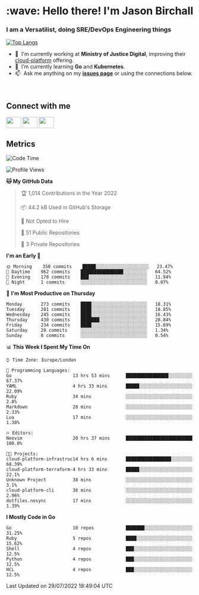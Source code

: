 <h1 align="left" id="jason-title">:wave: Hello there! I'm Jason Birchall</h1>
<h3 align="left">I am a Versatilist, doing SRE/DevOps Engineering things</h3>

[![Top Langs](https://github-readme-stats.vercel.app/api?username=jasonBirchall&show_icons=true&count_private=true&include_all_commits=true&theme=gruvbox)](https://github.com/anuraghazra/github-readme-stats)

- :office: &nbsp;I'm currently working at **Ministry of Justice Digital**, improving their [cloud-platform](https://github.com/ministryofjustice/cloud-platform) offering.
- :seedling: &nbsp;I’m currently learning **Go** and **Kubernetes**.
- :mailbox: &nbsp;Ask me anything on my **[issues page]** or using the connections below.


<br>

<h2>Connect with me</h2>
<p>
<a href="https://twitter.com/jsonBirchall" target="blank"><img align="center" src="https://cdn.jsdelivr.net/npm/simple-icons@3.0.1/icons/twitter.svg" alt="" height="30" width="40" /></a>
<a href="https://keybase.io/json0" target="blank"><img align="center" src="https://cdn.jsdelivr.net/npm/simple-icons@3.0.1/icons/keybase.svg" alt="" height="30" width="40" /></a>
<a href="https://www.reddit.com/user/kakorate" target="blank"><img align="center" src="https://cdn.jsdelivr.net/npm/simple-icons@3.0.1/icons/reddit.svg" alt="" height="30" width="40" /></a>
</p>

<h2>Metrics</h2>

<!--START_SECTION:waka-->
![Code Time](http://img.shields.io/badge/Code%20Time-0%20secs-blue)

![Profile Views](http://img.shields.io/badge/Profile%20Views-0-blue)

**🐱 My GitHub Data** 

> 🏆 1,014 Contributions in the Year 2022
 > 
> 📦 44.2 kB Used in GitHub's Storage 
 > 
> 🚫 Not Opted to Hire
 > 
> 📜 51 Public Repositories 
 > 
> 🔑 3 Private Repositories  
 > 
**I'm an Early 🐤** 

```text
🌞 Morning    350 commits    █████░░░░░░░░░░░░░░░░░░░░   23.47% 
🌆 Daytime    962 commits    ████████████████░░░░░░░░░   64.52% 
🌃 Evening    178 commits    ███░░░░░░░░░░░░░░░░░░░░░░   11.94% 
🌙 Night      1 commits      ░░░░░░░░░░░░░░░░░░░░░░░░░   0.07%

```
📅 **I'm Most Productive on Thursday** 

```text
Monday       273 commits    ████░░░░░░░░░░░░░░░░░░░░░   18.31% 
Tuesday      281 commits    ████░░░░░░░░░░░░░░░░░░░░░   18.85% 
Wednesday    245 commits    ████░░░░░░░░░░░░░░░░░░░░░   16.43% 
Thursday     430 commits    ███████░░░░░░░░░░░░░░░░░░   28.84% 
Friday       234 commits    ████░░░░░░░░░░░░░░░░░░░░░   15.69% 
Saturday     20 commits     ░░░░░░░░░░░░░░░░░░░░░░░░░   1.34% 
Sunday       8 commits      ░░░░░░░░░░░░░░░░░░░░░░░░░   0.54%

```


📊 **This Week I Spent My Time On** 

```text
⌚︎ Time Zone: Europe/London

💬 Programming Languages: 
Go                       13 hrs 53 mins      ████████████████░░░░░░░░░   67.37% 
YAML                     4 hrs 33 mins       █████░░░░░░░░░░░░░░░░░░░░   22.09% 
Ruby                     34 mins             ░░░░░░░░░░░░░░░░░░░░░░░░░   2.8% 
Markdown                 28 mins             ░░░░░░░░░░░░░░░░░░░░░░░░░   2.33% 
Lua                      17 mins             ░░░░░░░░░░░░░░░░░░░░░░░░░   1.38%

🔥 Editors: 
Neovim                   20 hrs 37 mins      █████████████████████████   100.0%

🐱‍💻 Projects: 
cloud-platform-infrastruc14 hrs 6 mins       █████████████████░░░░░░░░   68.39% 
cloud-platform-terraform-4 hrs 33 mins       █████░░░░░░░░░░░░░░░░░░░░   22.1% 
Unknown Project          38 mins             ░░░░░░░░░░░░░░░░░░░░░░░░░   3.1% 
cloud-platform-cli       36 mins             ░░░░░░░░░░░░░░░░░░░░░░░░░   2.96% 
dotfiles.nosync          17 mins             ░░░░░░░░░░░░░░░░░░░░░░░░░   1.39%

```

**I Mostly Code in Go** 

```text
Go                       10 repos            ███████░░░░░░░░░░░░░░░░░░   31.25% 
Ruby                     5 repos             ████░░░░░░░░░░░░░░░░░░░░░   15.62% 
Shell                    4 repos             ███░░░░░░░░░░░░░░░░░░░░░░   12.5% 
Python                   4 repos             ███░░░░░░░░░░░░░░░░░░░░░░   12.5% 
HCL                      4 repos             ███░░░░░░░░░░░░░░░░░░░░░░   12.5%

```



 Last Updated on 29/07/2022 18:49:04 UTC
<!--END_SECTION:waka-->

<!-- links -->

[issues page]: https://github.com/jasonBirchall/jasonBirchall/issues "jasonBirchall/issues"
